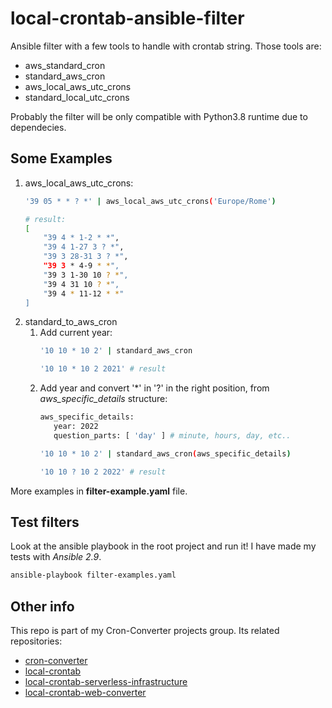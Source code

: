 # local-crontab-ansible-filter
Ansible filter with a few tools to handle with crontab string.
Those tools are:
- aws_standard_cron
- standard_aws_cron
- aws_local_aws_utc_crons
- standard_local_utc_crons

Probably the filter will be only compatible with Python3.8 runtime due to dependecies.

## Some Examples
1. aws_local_aws_utc_crons:
    ```bash
    '39 05 * * ? *' | aws_local_aws_utc_crons('Europe/Rome')
    ```
    ```bash
    # result:
    [
        "39 4 * 1-2 * *",
        "39 4 1-27 3 ? *",
        "39 3 28-31 3 ? *",
        "39 3 * 4-9 * *",
        "39 3 1-30 10 ? *",
        "39 4 31 10 ? *",
        "39 4 * 11-12 * *"
    ]
    ```
2. standard_to_aws_cron
    1.  Add current year:
        ```bash
        '10 10 * 10 2' | standard_aws_cron
        ```
        ```bash
        '10 10 * 10 2 2021' # result
        ```
    2. Add year and convert '*' in '?' in the right position, from _aws_specific_details_ structure:
       ```bash
       aws_specific_details:
          year: 2022
          question_parts: [ 'day' ] # minute, hours, day, etc..
       ```
       ```bash
       '10 10 * 10 2' | standard_aws_cron(aws_specific_details)
       ```
       ```bash
       '10 10 ? 10 2 2022' # result
       ```

More examples in **filter-example.yaml** file.

## Test filters
Look at the ansible playbook in the root project and run it!
I have made my tests with _Ansible 2.9_.
```bash
ansible-playbook filter-examples.yaml
```

## Other info
This repo is part of my Cron-Converter projects group.
Its related repositories:
- [cron-converter](https://github.com/Sonic0/cron-converter)
- [local-crontab](https://github.com/Sonic0/local-crontab)
- [local-crontab-serverless-infrastructure](https://github.com/Sonic0/local-crontab-serverless-infrastructure)
- [local-crontab-web-converter](https://github.com/Sonic0/local-crontab-web-converter)

